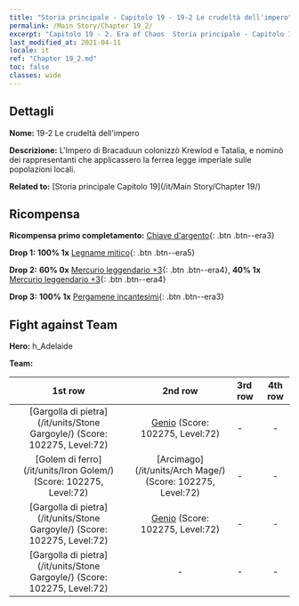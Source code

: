 ```yaml
---
title: "Storia principale - Capitolo 19 - 19-2 Le crudeltà dell'impero"
permalink: /Main Story/Chapter 19_2/
excerpt: "Capitolo 19 - 2. Era of Chaos  Storia principale - Capitolo 19_2. 19-2 Le crudeltà dell'impero"
last_modified_at: 2021-04-11
locale: it
ref: "Chapter 19_2.md"
toc: false
classes: wide
---
```


## Dettagli

 **Nome:** 19-2 Le crudeltà dell'impero

 **Descrizione:** L'Impero di Bracaduun colonizzò Krewlod e Tatalia, e nominò dei rappresentanti che applicassero la ferrea legge imperiale sulle popolazioni locali.

 **Related to:** [Storia principale Capitolo 19](/it/Main Story/Chapter 19/)

## Ricompensa

 **Ricompensa primo completamento:** [Chiave d'argento](/it/Items/con_693/){: .btn .btn--era3}

 **Drop 1:** **100% 1x** [Legname mitico](/it/Items/mat_62/){: .btn .btn--era5}

 **Drop 2:** **60% 0x** [Mercurio leggendario +3](/it/Items/mat_56/){: .btn .btn--era4}, **40% 1x** [Mercurio leggendario +3](/it/Items/mat_56/){: .btn .btn--era4}

 **Drop 3:** **100% 1x** [Pergamene incantesimi](/it/Items/con_694/){: .btn .btn--era3}


## Fight against Team
 **Hero:** h_Adelaide

 **Team:**


  | 1st row | 2nd row | 3rd row | 4th row |
  |:----:|:----:|:----|:----:|
  | [Gargolla di pietra](/it/units/Stone Gargoyle/) (Score: 102275, Level:72)  | [Genio](/it/units/Genie/) (Score: 102275, Level:72)  | - | - |
  | [Golem di ferro](/it/units/Iron Golem/) (Score: 102275, Level:72)  | [Arcimago](/it/units/Arch Mage/) (Score: 102275, Level:72)  | - | - |
  | [Gargolla di pietra](/it/units/Stone Gargoyle/) (Score: 102275, Level:72)  | [Genio](/it/units/Genie/) (Score: 102275, Level:72)  | - | - |
  | [Gargolla di pietra](/it/units/Stone Gargoyle/) (Score: 102275, Level:72)  | - | - | - |


